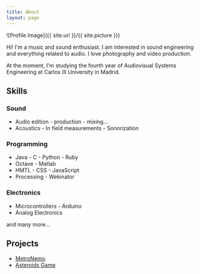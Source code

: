 ```yaml
---
title: About
layout: page
---
```

![Profile Image]({{ site.url }}/{{ site.picture }})

<p>Hi! I'm a music and sound enthusiast. I am interested in sound engineering and everything related to audio. I love photography and video production.</p>

<p>At the moment, I'm studying the fourth year of Audiovisual Systems Engineering at Carlos III University in Madrid.</p>

<h2>Skills</h2>

<h3>Sound</h3>
<ul class="skill-list">
	<li>Audio edition - production - mixing...</li>
	<li>Acoustics - In field measurements - Sonorization</li>
</ul>
<h3>Programming</h3>
<ul class="skill-list">
	<li>Java - C - Python - Ruby</li>
	<li>Octave - Matlab </li>
	<li>HMTL - CSS - JavaScript</li>
	<li>Processing - Wekinator</li>
</ul>
<h3>Electronics</h3>
<ul class="skill-list">
	<li>Microcontrollers - Arduino</li>
	<li>Analog Electronics</li>
</ul>

and many more...

<h2>Projects</h2>

<ul>
	<li><a href="https://github.com/UC3Music/MetroNemo">MetroNemo</a></li>
	<li><a href="https://l4g0.github.io/aamm-project/game.html">Asteroids Game</a></li>
</ul>
